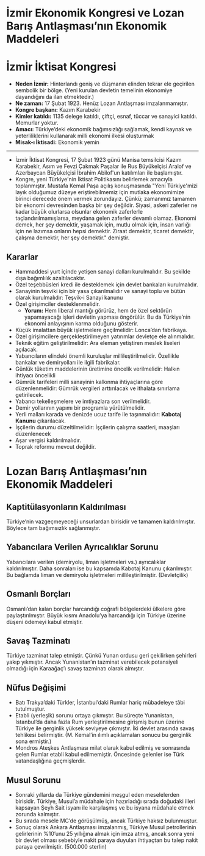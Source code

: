 # İzmir Ekonomik Kongresi ve Lozan Barış Antlaşması’nın Ekonomik Maddeleri

# İzmir İktisat Kongresi

- **Neden İzmir:** Hinterlandı geniş ve düşmanın elinden tekrar ele geçirilen sembolik bir bölge. (Yeni kurulan devletin temelinin ekonomiye dayandığını da ilan etmektedir.)
- **Ne zaman:** 17 Şubat 1923. Henüz Lozan Antlaşması imzalanmamıştır.
- **Kongre başkanı:** Kazım Karabekir
- **Kimler katıldı:** 1135 delege katıldı, çiftçi, esnaf, tüccar ve sanayici katıldı. Memurlar yoktur.
- **Amacı:** Türkiye’deki ekonomik bağımsızlığı sağlamak, kendi kaynak ve yeterliliklerini kullanarak milli ekonomi ilkesi oluşturmak
- **Misak-ı İktisadi:** Ekonomik yemin

---

- İzmir İktisat Kongresi, 17 Şubat 1923 günü Manisa temsilcisi Kazım Karabekir, Asım ve Fevzi Çakmak Paşalar ile Rus Büyükelçisi Aralof ve Azerbaycan Büyükelçisi İbrahim Abilof'un katılımları ile başlamıştır.
- Kongre, yeni Türkiye'nin İktisat Politikasını belirlemek amacıyla toplanmıştır. Mustafa Kemal Paşa açılış konuşmasında "Yeni Türkiye'mizi layık olduğumuz düzeye eriştirebilmemiz için mutlaka ekonomimize birinci derecede önem vermek zorundayız. Çünkü; zamanımız tamamen bir ekonomi devresinden başka bir şey değildir. Siyasi, askeri zaferler ne kadar büyük olurlarsa olsunlar ekonomik zaferlerle taçlandırılmamışlarsa, meydana gelen zaferler devamlı olamaz. Ekonomi demek, her şey demektir, yaşamak için, mutlu olmak için, insan varlığı için ne lazımsa onların hepsi demektir. Ziraat demektir, ticaret demektir, çalışma demektir, her şey demektir." demiştir.

## Kararlar

- Hammaddesi yurt içinde yetişen sanayi dalları kurulmalıdır. Bu şekilde dışa bağımlılık azaltılacaktır.
- Özel teşebbüsleri kredi ile desteklemek için devlet bankaları kurulmalıdır.
- Sanayinin teşviki için bir yasa çıkarılmalıdır ve sanayi toplu ve bütün olarak kurulmalıdır: Teşvik-i Sanayi kanunu
- Özel girişimciler desteklenmelidir.
    - **************Yorum:************** Hem liberal mantığı görürüz, hem de özel sektörün yapamayacağı işleri devletin yapması öngörülür. Bu da Türkiye’nin ekonomi anlayışının karma olduğunu gösterir.
- Küçük imalattan büyük işletmelere geçilmelidir: Lonca’dan fabrikaya.
- Özel girişimcilere gerçekleştirilmeyen yatırımlar devletçe ele alınmalıdır.
- Teknik eğitim geliştirilmelidir: Ara eleman yetiştiren meslek liseleri açılacak.
- Yabancıların elindeki önemli kuruluşlar millileştirilmelidir. Özellikle bankalar ve demiryolları ile ilgili fabrikalar.
- Günlük tüketim maddelerinin üretimine öncelik verilmelidir: Halkın ihtiyacı öncelikli
- Gümrük tarifeleri milli sanayinin kalkınma ihtiyaçlarına göre düzenlenmelidir: Gümrük vergileri arttırılacak ve ithalata sınırlama getirilecek.
- Yabancı tekelleşmelere ve imtiyazlara son verilmelidir.
- Demir yollarının yapımı bir programla yürütülmelidir.
- Yerli malları karada ve denizde ucuz tarife ile taşınmalıdır: **Kabotaj Kanunu** çıkarılacak.
- İşçilerin durumu düzeltilmelidir: İşçilerin çalışma saatleri, maaşları düzenlenecek
- Aşar vergisi kaldırılmalıdır.
- Toprak reformu mevcut değildir.

# Lozan Barış Antlaşması’nın Ekonomik Maddeleri

## Kaptitülasyonların Kaldırılması

Türkiye’nin vazgeçmeyeceği unsurlardan birisidir ve tamamen kaldırılmıştır. Böylece tam bağımsızlık sağlanmıştır.

## Yabancılara Verilen Ayrıcalıklar Sorunu

Yabancılara verilen (demiryolu, liman işletmeleri vs.) ayrıcalıklar kaldırılmıştır. Daha sonraları ise bu kapsamda Kabotaj Kanunu çıkarılmıştır. Bu bağlamda liman ve demiryolu işletmeleri millileştirilmiştir. (Devletçilik)

## Osmanlı Borçları

Osmanlı’dan kalan borçlar harcandığı coğrafi bölgelerdeki ülkelere göre paylaştırılmıştır. Büyük kısmı Anadolu’ya harcandığı için Türkiye üzerine düşeni ödemeyi kabul etmiştir.

## Savaş Tazminatı

Türkiye tazminat talep etmiştir. Çünkü Yunan ordusu geri çekilirken şehirleri yakıp yıkmıştır. Ancak Yunanistan’ın tazminat verebilecek potansiyeli olmadığı için Karaağaç’ı savaş tazminatı olarak almıştır.

## Nüfus Değişimi

- Batı Trakya’daki Türkler, İstanbul’daki Rumlar hariç mübadeleye tâbi tutulmuştur.
- Etabli (yerleşik) sorunu ortaya çıkmıştır. Bu süreçte Yunanistan, İstanbul’da daha fazla Rum yerleştirilmesine girişmiş bunun üzerine Türkiye ile gerginlik yüksek seviyeye çıkmıştır. İki devlet arasında savaş tehlikesi belirmiştir. (M. Kemal’in ılımlı açıklamaları sonucu bu gerginlik sona ermiştir.)
- Mondros Ateşkes Antlaşması milat olarak kabul edilmiş ve sonrasında gelen Rumlar etabli kabul edilmemiştir. Öncesinde gelenler ise Türk vatandaşlığına geçmişlerdir.

## Musul Sorunu

- Sonraki yıllarda da Türkiye gündemini meşgul eden meselelerden birisidir. Türkiye, Musul’a müdahale için hazırladığı sırada doğudaki illeri kapsayan Şeyh Sait isyanı ile karşılaşmış ve bu isyana müdahale etmek zorunda kalmıştır.
- Bu sırada mesele MC’de görüşülmüş, ancak Türkiye haksız bulunmuştur.
- Sonuç olarak Ankara Antlaşması imzalanmış, Türkiye Musul petrollerinin gelirlerinin %10’unu 25 yıllığına almak için imza atmış, ancak sonra yeni bir devlet olması sebebiyle nakit paraya duyulan ihtiyaçtan bu talep nakit paraya çevrilmiştir. (500.000 sterlin)